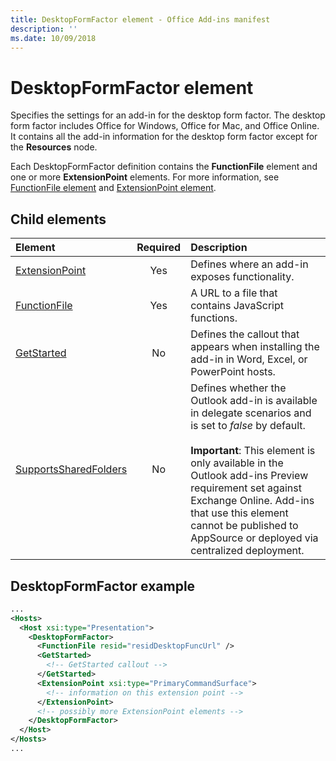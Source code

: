 ```yaml
---
title: DesktopFormFactor element - Office Add-ins manifest
description: ''
ms.date: 10/09/2018
---
```


# DesktopFormFactor element

Specifies the settings for an add-in for the desktop form factor. The desktop form factor includes Office for Windows, Office for Mac, and Office Online. It contains all the add-in information for the desktop form factor except for the  **Resources** node.

Each DesktopFormFactor definition contains the  **FunctionFile** element and one or more **ExtensionPoint** elements. For more information, see [FunctionFile element](functionfile.md) and [ExtensionPoint element](extensionpoint.md).

## Child elements

| Element                               | Required | Description  |
|:--------------------------------------|:--------:|:-------------|
| [ExtensionPoint](extensionpoint.md)   | Yes      | Defines where an add-in exposes functionality. |
| [FunctionFile](functionfile.md)       | Yes      | A URL to a file that contains JavaScript functions.|
| [GetStarted](getstarted.md)           | No       | Defines the callout that appears when installing the add-in in Word, Excel, or PowerPoint hosts. |
| [SupportsSharedFolders](supportssharedfolders.md) | No | Defines whether the Outlook add-in is available in delegate scenarios and is set to *false* by default.<br><br>**Important**: This element is only available in the Outlook add-ins Preview requirement set against Exchange Online. Add-ins that use this element cannot be published to AppSource or deployed via centralized deployment. |

## DesktopFormFactor example

```xml
...
<Hosts>
  <Host xsi:type="Presentation">
    <DesktopFormFactor>
      <FunctionFile resid="residDesktopFuncUrl" />
      <GetStarted>
        <!-- GetStarted callout -->
      </GetStarted>
      <ExtensionPoint xsi:type="PrimaryCommandSurface">
        <!-- information on this extension point -->
      </ExtensionPoint>
      <!-- possibly more ExtensionPoint elements -->
    </DesktopFormFactor>
  </Host>
</Hosts>
...
```

